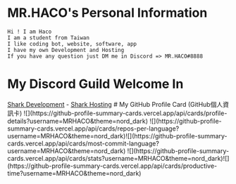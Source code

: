 # MR.HACO's Personal Information
```
Hi ! I am Haco
I am a student from Taiwan 
I like coding bot, website, software, app
I have my own Development and Hosting
If you have any question just DM me in Discord => MR.HACO#8888
```
# My Discord Guild Welcome In
<html>
    <a href="https://discord.gg/invite/RtsckgRjqJ" target="_blank">Shark Development</a> - <a href="https://discord.gg/ZzVgDy8WsJ" target="_blank">Shark Hosting</a>
</html>
<!-- [Shark Development](https://discord.gg/invite/RtsckgRjqJ) - [Shark Hosting](https://discord.gg/ZzVgDy8WsJ) -->
# My GitHub Profile Card (GitHub個人資訊卡)
![](https://github-profile-summary-cards.vercel.app/api/cards/profile-details?username=MRHACO&theme=nord_dark)
![](https://github-profile-summary-cards.vercel.app/api/cards/repos-per-language?username=MRHACO&theme=nord_dark)![](https://github-profile-summary-cards.vercel.app/api/cards/most-commit-language?username=MRHACO&theme=nord_dark)
![](https://github-profile-summary-cards.vercel.app/api/cards/stats?username=MRHACO&theme=nord_dark)![](https://github-profile-summary-cards.vercel.app/api/cards/productive-time?username=MRHACO&theme=nord_dark)